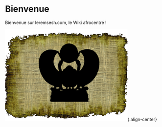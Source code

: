 <!-- TITLE: LEREMSESH.COM -->
<!-- SUBTITLE: Page d'acceuil -->


# Bienvenue
Bienvenue sur leremsesh.com, le Wiki afrocentré !

![Logo Leremsesh Com](/uploads/logo/logo-leremsesh-com.png "Logo Leremsesh Com"){.align-center}